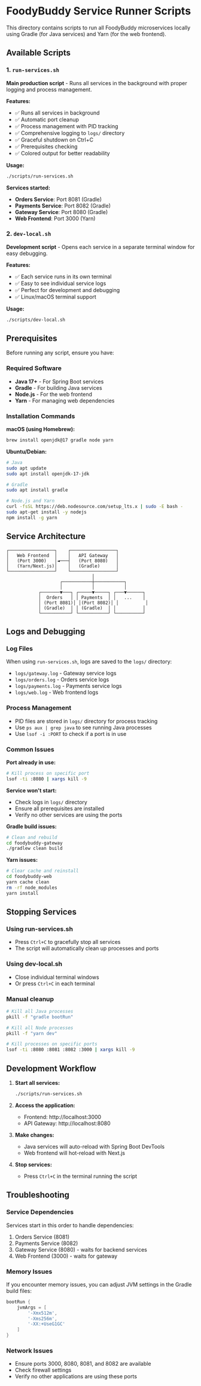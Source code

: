 # FoodyBuddy Service Runner Scripts

This directory contains scripts to run all FoodyBuddy microservices locally using Gradle (for Java services) and Yarn (for the web frontend).

## Available Scripts

### 1. `run-services.sh`
**Main production script** - Runs all services in the background with proper logging and process management.

**Features:**
- ✅ Runs all services in background
- ✅ Automatic port cleanup
- ✅ Process management with PID tracking
- ✅ Comprehensive logging to `logs/` directory
- ✅ Graceful shutdown on Ctrl+C
- ✅ Prerequisites checking
- ✅ Colored output for better readability

**Usage:**
```bash
./scripts/run-services.sh
```

**Services started:**
- **Orders Service**: Port 8081 (Gradle)
- **Payments Service**: Port 8082 (Gradle)  
- **Gateway Service**: Port 8080 (Gradle)
- **Web Frontend**: Port 3000 (Yarn)

### 2. `dev-local.sh`
**Development script** - Opens each service in a separate terminal window for easy debugging.

**Features:**
- ✅ Each service runs in its own terminal
- ✅ Easy to see individual service logs
- ✅ Perfect for development and debugging
- ✅ Linux/macOS terminal support

**Usage:**
```bash
./scripts/dev-local.sh
```


## Prerequisites

Before running any script, ensure you have:

### Required Software
- **Java 17+** - For Spring Boot services
- **Gradle** - For building Java services
- **Node.js** - For the web frontend
- **Yarn** - For managing web dependencies

### Installation Commands

**macOS (using Homebrew):**
```bash
brew install openjdk@17 gradle node yarn
```

**Ubuntu/Debian:**
```bash
# Java
sudo apt update
sudo apt install openjdk-17-jdk

# Gradle
sudo apt install gradle

# Node.js and Yarn
curl -fsSL https://deb.nodesource.com/setup_lts.x | sudo -E bash -
sudo apt-get install -y nodejs
npm install -g yarn
```


## Service Architecture

```
┌─────────────────┐    ┌─────────────────┐
│   Web Frontend  │    │   API Gateway   │
│   (Port 3000)   │◄───┤   (Port 8080)   │
│   (Yarn/Next.js)│    │   (Gradle)      │
└─────────────────┘    └─────────────────┘
                                │
                    ┌───────────┼───────────┐
                    │           │           │
            ┌───────▼───┐ ┌─────▼─────┐ ┌───▼──────┐
            │  Orders   │ │ Payments  │ │   ...    │
            │ (Port 8081)│ │(Port 8082)│ │          │
            │ (Gradle)  │ │ (Gradle)  │ │          │
            └───────────┘ └───────────┘ └──────────┘
```

## Logs and Debugging

### Log Files
When using `run-services.sh`, logs are saved to the `logs/` directory:
- `logs/gateway.log` - Gateway service logs
- `logs/orders.log` - Orders service logs  
- `logs/payments.log` - Payments service logs
- `logs/web.log` - Web frontend logs

### Process Management
- PID files are stored in `logs/` directory for process tracking
- Use `ps aux | grep java` to see running Java processes
- Use `lsof -i :PORT` to check if a port is in use

### Common Issues

**Port already in use:**
```bash
# Kill process on specific port
lsof -ti :8080 | xargs kill -9
```

**Service won't start:**
- Check logs in `logs/` directory
- Ensure all prerequisites are installed
- Verify no other services are using the ports

**Gradle build issues:**
```bash
# Clean and rebuild
cd foodybuddy-gateway
./gradlew clean build
```

**Yarn issues:**
```bash
# Clear cache and reinstall
cd foodybuddy-web
yarn cache clean
rm -rf node_modules
yarn install
```

## Stopping Services

### Using run-services.sh
- Press `Ctrl+C` to gracefully stop all services
- The script will automatically clean up processes and ports

### Using dev-local.sh
- Close individual terminal windows
- Or press `Ctrl+C` in each terminal

### Manual cleanup
```bash
# Kill all Java processes
pkill -f "gradle bootRun"

# Kill all Node processes
pkill -f "yarn dev"

# Kill processes on specific ports
lsof -ti :8080 :8081 :8082 :3000 | xargs kill -9
```

## Development Workflow

1. **Start all services:**
   ```bash
   ./scripts/run-services.sh
   ```

2. **Access the application:**
   - Frontend: http://localhost:3000
   - API Gateway: http://localhost:8080

3. **Make changes:**
   - Java services will auto-reload with Spring Boot DevTools
   - Web frontend will hot-reload with Next.js

4. **Stop services:**
   - Press `Ctrl+C` in the terminal running the script

## Troubleshooting

### Service Dependencies
Services start in this order to handle dependencies:
1. Orders Service (8081)
2. Payments Service (8082)  
3. Gateway Service (8080) - waits for backend services
4. Web Frontend (3000) - waits for gateway

### Memory Issues
If you encounter memory issues, you can adjust JVM settings in the Gradle build files:
```gradle
bootRun {
    jvmArgs = [
        '-Xmx512m',
        '-Xms256m',
        '-XX:+UseG1GC'
    ]
}
```

### Network Issues
- Ensure ports 3000, 8080, 8081, and 8082 are available
- Check firewall settings
- Verify no other applications are using these ports
